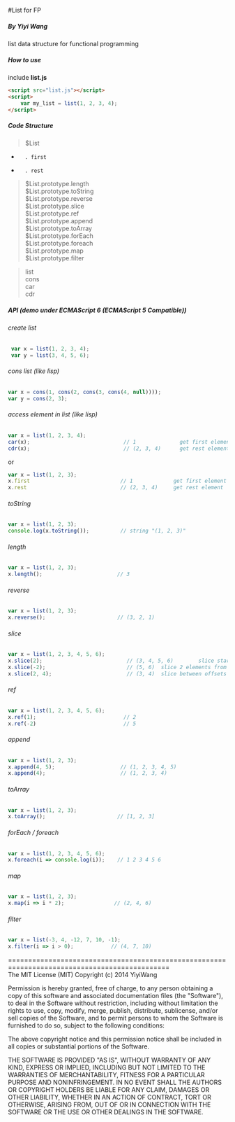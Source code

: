 #List for FP
##### By Yiyi Wang    
list data structure for functional programming

##### How to use
include <strong> list.js </strong>

```html
<script src="list.js"></script>
<script>
    var my_list = list(1, 2, 3, 4);
</script>
```
##### Code Structure
> $List   
*       . first
*       . rest  
> $List.prototype.length  
> $List.prototype.toString  
> $List.prototype.reverse  
> $List.prototype.slice  
> $List.prototype.ref  
> $List.prototype.append  
> $List.prototype.toArray      
> $List.prototype.forEach    
> $List.prototype.foreach      
> $List.prototype.map      
> $List.prototype.filter    

> list  
> cons  
> car  
> cdr  

##### API (demo under ECMAScript 6 (ECMAScript 5 Compatible))
###### create list  
```javascript
 var x = list(1, 2, 3, 4);
 var y = list(3, 4, 5, 6);
```
###### cons list (like lisp)
```javascript
var x = cons(1, cons(2, cons(3, cons(4, null))));
var y = cons(2, 3);
```

###### access element in list (like lisp)
```javascript
var x = list(1, 2, 3, 4);
car(x);                              // 1              get first element
cdr(x);                              // (2, 3, 4)      get rest elements
```
  or
```javascript
var x = list(1, 2, 3);
x.first                             // 1             get first element
x.rest                              // (2, 3, 4)     get rest element
```
###### toString
```javascript
var x = list(1, 2, 3);
console.log(x.toString());          // string "(1, 2, 3)"          
```
###### length
```javascript
var x = list(1, 2, 3);
x.length();                        // 3
```
###### reverse
```javascript
var x = list(1, 2, 3);
x.reverse();                       // (3, 2, 1)
```
###### slice
```javascript
var x = list(1, 2, 3, 4, 5, 6);
x.slice(2);                           // (3, 4, 5, 6)        slice starting from 2
x.slice(-2);                          // (5, 6)  slice 2 elements from end
x.slice(2, 4);                        // (3, 4)  slice between offsets 2 and 4  [2, 4)
```

###### ref
```javascript
var x = list(1, 2, 3, 4, 5, 6);
x.ref(1);                            // 2
x.ref(-2)                            // 5
```
###### append
```javascript
var x = list(1, 2, 3); 
x.append(4, 5);                     // (1, 2, 3, 4, 5)
x.append(4);                        // (1, 2, 3, 4)
```

###### toArray
```javascript
var x = list(1, 2, 3);
x.toArray();                       // [1, 2, 3]
```

###### forEach / foreach
```javascript
var x = list(1, 2, 3, 4, 5, 6);
x.foreach(i => console.log(i));    // 1 2 3 4 5 6
```

###### map
```javascript
var x = list(1, 2, 3);
x.map(i => i * 2);                // (2, 4, 6)
```

###### filter
```javascript
var x = list(-3, 4, -12, 7, 10, -1);
x.filter(i => i > 0);            // (4, 7, 10)
```
==============================================================================================  
The MIT License (MIT)
Copyright (c) 2014 YiyiWang

Permission is hereby granted, free of charge, to any person obtaining a copy
of this software and associated documentation files (the "Software"), to deal
in the Software without restriction, including without limitation the rights
to use, copy, modify, merge, publish, distribute, sublicense, and/or sell
copies of the Software, and to permit persons to whom the Software is
furnished to do so, subject to the following conditions:

The above copyright notice and this permission notice shall be included in
all copies or substantial portions of the Software.

THE SOFTWARE IS PROVIDED "AS IS", WITHOUT WARRANTY OF ANY KIND, EXPRESS OR
IMPLIED, INCLUDING BUT NOT LIMITED TO THE WARRANTIES OF MERCHANTABILITY,
FITNESS FOR A PARTICULAR PURPOSE AND NONINFRINGEMENT. IN NO EVENT SHALL THE
AUTHORS OR COPYRIGHT HOLDERS BE LIABLE FOR ANY CLAIM, DAMAGES OR OTHER
LIABILITY, WHETHER IN AN ACTION OF CONTRACT, TORT OR OTHERWISE, ARISING FROM,
OUT OF OR IN CONNECTION WITH THE SOFTWARE OR THE USE OR OTHER DEALINGS IN
THE SOFTWARE.

